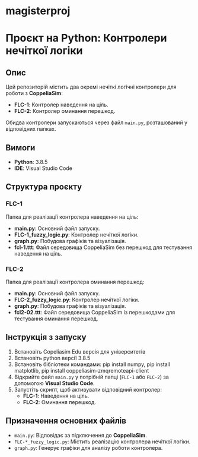 # magisterproj
# Проєкт на Python: Контролери нечіткої логіки

## Опис
Цей репозиторій містить два окремі нечіткі логічні контролери для роботи з **CoppeliaSim**:

- **FLC-1**: Контролер наведення на ціль.
- **FLC-2**: Контролер оминання перешкод.

Обидва контролери запускаються через файл `main.py`, розташований у відповідних папках.

## Вимоги
- **Python**: 3.8.5
- **IDE**: Visual Studio Code

## Структура проєкту

### FLC-1
Папка для реалізації контролера наведення на ціль:
- **main.py**: Основний файл запуску.
- **FLC-1_fuzzy_logic.py**: Контролер нечіткої логіки.
- **graph.py**: Побудова графіків та візуалізація.
- **fcl-1.ttt**: Файл середовища CoppeliaSim без перешкод для тестування наведення на ціль.

### FLC-2
Папка для реалізації контролера оминання перешкод:
- **main.py**: Основний файл запуску.
- **FLC-2_fuzzy_logic.py**: Контролер нечіткої логіки.
- **graph.py**: Побудова графіків та візуалізація.
- **fcl2-02.ttt**: Файл середовища CoppeliaSim із перешкодами для тестування оминання перешкод.
## Інструкція з запуску
1. Встановіть Copeliasim Edu версія для університетів
2. Встановіть python версії 3.8.5
3. Встановіть бібліотеки командами: pip install numpy, pip install matplotlib, pip install coppeliasim-zmqremoteapi-client
4. Відкрийте файл `main.py` у потрібній папці (`FLC-1` або `FLC-2`) за допомогою **Visual Studio Code**.
5. Запустіть скрипт, щоб активувати відповідний контролер:
   - **FLC-1**: Наведення на ціль.
   - **FLC-2**: Оминання перешкод.
## Призначення основних файлів

- `main.py`: Відповідає за підключення до **CoppeliaSim**.
- `FLC-*_fuzzy_logic.py`: Містить реалізацію контролера нечіткої логіки.
- `graph.py`: Генерує графіки для аналізу роботи контролера.

